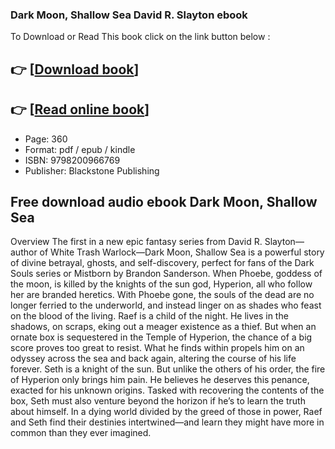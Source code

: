 ### Dark Moon, Shallow Sea David R. Slayton ebook

To Download or Read This book click on the link button below :

## 👉  [**[Download book](http://filesbooks.info/download.php?group=book&from=github.com&id=688968&lnk=1064 "Download book")**]

## 👉  [**[Read online book](http://filesbooks.info/download.php?group=book&from=github.com&id=688968&lnk=1064 "Read online book")**]


* Page: 360
* Format: pdf / epub / kindle
* ISBN: 9798200966769
* Publisher: Blackstone Publishing



## Free download audio ebook Dark Moon, Shallow Sea


Overview
The first in a new epic fantasy series from David R. Slayton—author of White Trash Warlock—Dark Moon, Shallow Sea is a powerful story of divine betrayal, ghosts, and self-discovery, perfect for fans of the Dark Souls series or Mistborn by Brandon Sanderson. When Phoebe, goddess of the moon, is killed by the knights of the sun god, Hyperion, all who follow her are branded heretics. With Phoebe gone, the souls of the dead are no longer ferried to the underworld, and instead linger on as shades who feast on the blood of the living. Raef is a child of the night. He lives in the shadows, on scraps, eking out a meager existence as a thief. But when an ornate box is sequestered in the Temple of Hyperion, the chance of a big score proves too great to resist. What he finds within propels him on an odyssey across the sea and back again, altering the course of his life forever. Seth is a knight of the sun. But unlike the others of his order, the fire of Hyperion only brings him pain. He believes he deserves this penance, exacted for his unknown origins. Tasked with recovering the contents of the box, Seth must also venture beyond the horizon if he’s to learn the truth about himself. In a dying world divided by the greed of those in power, Raef and Seth find their destinies intertwined—and learn they might have more in common than they ever imagined.



